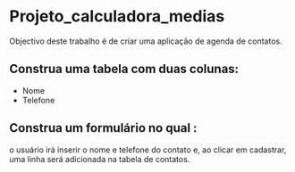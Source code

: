 # Projeto_calculadora_medias

Objectivo deste trabalho é de criar uma aplicação de agenda de contatos.

## Construa uma tabela com duas colunas:
- Nome
- Telefone

## Construa um formulário no qual :
  o usuário irá inserir o nome e telefone do contato e, ao clicar em cadastrar, uma linha será adicionada na tabela de contatos.
